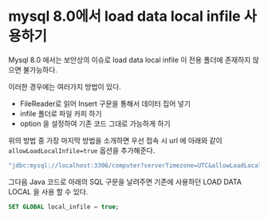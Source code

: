 # mysql 8.0에서 load data local infile 사용하기

Mysql 8.0 에서는 보안상의 이슈로 load data local infile 이 전용 폴더에 존재하지 않으면 불가능하다.

이러한 경우에는 여러가지 방법이 있다.
- FileReader로 읽어 Insert 구문을 통해서 데이터 집어 넣기
- infile 폴더로 파일 카피 하기
- option 을 설정하여 기존 코드 그대로 가능하게 하기

위의 방법 중 가장 마지막 방법을 소개하면 우선 접속 시 url 에 아래와 같이 `allowLoadLocalInfile=true` 옵션을 추가해준다.
```java
"jdbc:mysql://localhost:3306/computer?serverTimezone=UTC&allowLoadLocalInfile=true"
```
그다음 Java 코드로 아래의 SQL 구문을 날려주면 기존에 사용하던 LOAD DATA LOCAL 을 사용 할 수 있다.
```sql
SET GLOBAL local_infile = true;
```